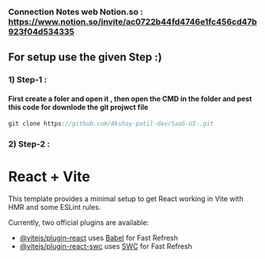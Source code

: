
### Connection Notes web Notion.so : https://www.notion.so/invite/ac0722b44fd4746e1fc456cd47b923f04d534335



## For setup use the given Step :)
### 1)  Step-1 : 
#### First create a foler and open it , then open the CMD in the folder and pest this code for downlode the git projwct file 
```javascript
git clone https://github.com/Akshay-patil-dav/SaaS-UI-.git
```
### 2)  Step-2 :

# React + Vite

This template provides a minimal setup to get React working in Vite with HMR and some ESLint rules.

Currently, two official plugins are available:

- [@vitejs/plugin-react](https://github.com/vitejs/vite-plugin-react/blob/main/packages/plugin-react/README.md) uses [Babel](https://babeljs.io/) for Fast Refresh
- [@vitejs/plugin-react-swc](https://github.com/vitejs/vite-plugin-react-swc) uses [SWC](https://swc.rs/) for Fast Refresh

